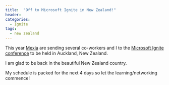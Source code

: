 ```yaml
---
title:  "Off to Microsoft Ignite in New Zealand!"
header:
categories: 
  - Ignite
tags:
  - new zealand
---
```


This year [Mexia](http://www.mexia.com.au) are sending several co-workers and I to the [Microsoft Ignite conference](https://msignite.nz) to be held in Auckland, New Zealand.

I am glad to be back in the beautiful New Zealand country.

My schedule is packed for the next 4 days so let the learning/networking commence!